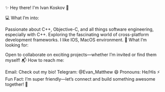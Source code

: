 ✨ Hey there! I'm Ivan Koskov 👋

💻 What I’m into:

Passionate about C++, Objective-C, and all things software engineering, especially with C++.
Exploring the fascinating world of cross-platform development frameworks.
I like IOS, MacOS environment.
🤝 What I’m looking for:

Open to collaborate on exciting projects—whether I’m invited or find them myself!
📬 How to reach me:

Email: Check out my bio!
Telegram: @Evan_Matthew
😄 Pronouns: He/His
⚡ Fun Fact: I’m super friendly—let’s connect and build something awesome together! 🚀



<!---
IvanKoskov/IvanKoskov is a ✨ special ✨ repository because its `README.md` (this file) appears on your GitHub profile.
You can click the Preview link to take a look at your changes.
--->
